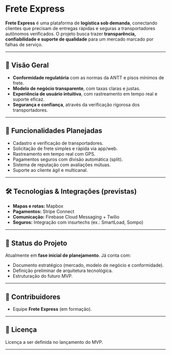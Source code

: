 # Frete Express

**Frete Express** é uma plataforma de **logística sob demanda**, conectando clientes que precisam de entregas rápidas e seguras a transportadores autônomos verificados. O projeto busca trazer **transparência, confiabilidade e suporte de qualidade** para um mercado marcado por falhas de serviço.

---

## 📌 Visão Geral

* **Conformidade regulatória** com as normas da ANTT e pisos mínimos de frete.
* **Modelo de negócio transparente**, com taxas claras e justas.
* **Experiência de usuário intuitiva**, com rastreamento em tempo real e suporte eficaz.
* **Segurança e confiança**, através da verificação rigorosa dos transportadores.

---

## 🚀 Funcionalidades Planejadas

* Cadastro e verificação de transportadores.
* Solicitação de frete simples e rápida via app/web.
* Rastreamento em tempo real com GPS.
* Pagamentos seguros com divisão automática (split).
* Sistema de reputação com avaliações mútuas.
* Suporte ao cliente ágil e multicanal.

---

## 🛠️ Tecnologias & Integrações (previstas)

* **Mapas e rotas:** Mapbox
* **Pagamentos:** Stripe Connect
* **Comunicação:** Firebase Cloud Messaging + Twilio
* **Seguros:** Integração com insurtechs (ex.: SmartLoad, Sompo)

---

## 📂 Status do Projeto

Atualmente em **fase inicial de planejamento**. Já conta com:

* Documento estratégico (mercado, modelo de negócio e conformidade).
* Definição preliminar de arquitetura tecnológica.
* Estruturação do futuro MVP.

---

## 👥 Contribuidores

* Equipe **Frete Express** (em formação).

---

## 📄 Licença

Licença a ser definida no lançamento do MVP.

---
